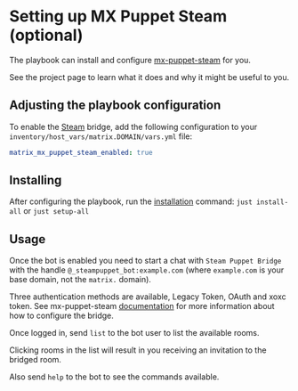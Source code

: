 # Setting up MX Puppet Steam (optional)

The playbook can install and configure
[mx-puppet-steam](https://github.com/icewind1991/mx-puppet-steam) for you.

See the project page to learn what it does and why it might be useful to you.

## Adjusting the playbook configuration

To enable the [Steam](https://steampowered.com/) bridge, add the following configuration to your `inventory/host_vars/matrix.DOMAIN/vars.yml` file:

```yaml
matrix_mx_puppet_steam_enabled: true
```

## Installing

After configuring the playbook, run the [installation](installing.md) command: `just install-all` or `just setup-all`

## Usage

Once the bot is enabled you need to start a chat with `Steam Puppet Bridge` with
the handle `@_steampuppet_bot:example.com` (where `example.com` is your base
domain, not the `matrix.` domain).

Three authentication methods are available, Legacy Token, OAuth and xoxc token.
See mx-puppet-steam [documentation](https://github.com/icewind1991/mx-puppet-steam)
for more information about how to configure the bridge.

Once logged in, send `list` to the bot user to list the available rooms.

Clicking rooms in the list will result in you receiving an invitation to the
bridged room.

Also send `help` to the bot to see the commands available.
